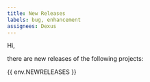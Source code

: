 ```yaml
---
title: New Releases
labels: bug, enhancement
assignees: Dexus
---
```


Hi,

there are new releases of the following projects:

{{ env.NEWRELEASES }}